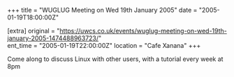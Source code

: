 +++
title = "WUGLUG Meeting on Wed 19th January 2005"
date = "2005-01-19T18:00:00Z"

[extra]
original = "https://uwcs.co.uk/events/wuglug-meeting-on-wed-19th-january-2005-1474488963723/"    
ent_time = "2005-01-19T22:00:00Z"
location = "Cafe Xanana"
+++

Come along to discuss Linux with other users, with a tutorial every week at 8pm

